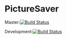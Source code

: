 # PictureSaver 
Master:[![Build Status](https://travis-ci.org/MrCraftCod/PictureSaver.svg?branch=master)](https://travis-ci.org/MrCraftCod/PictureSaver)

Development:[![Build Status](https://travis-ci.org/MrCraftCod/PictureSaver.svg?branch=developement)](https://travis-ci.org/MrCraftCod/PictureSaver)
